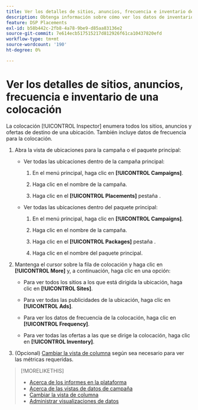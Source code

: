 ```yaml
---
title: Ver los detalles de sitios, anuncios, frecuencia e inventario de una colocación
description: Obtenga información sobre cómo ver los datos de inventario, la frecuencia y los sitios de destino de una ubicación.
feature: DSP Placements
exl-id: b58b442c-2fb8-4a78-9be9-d85aa83136e2
source-git-commit: 7e614ecb517515217d812926f61ca10437820efd
workflow-type: tm+mt
source-wordcount: '190'
ht-degree: 0%

---
```


# Ver los detalles de sitios, anuncios, frecuencia e inventario de una colocación

La colocación [!UICONTROL Inspector] enumera todos los sitios, anuncios y ofertas de destino de una ubicación. También incluye datos de frecuencia para la colocación.

1. Abra la vista de ubicaciones para la campaña o el paquete principal:

   * Ver todas las ubicaciones dentro de la campaña principal:

      1. En el menú principal, haga clic en **[!UICONTROL Campaigns]**.

      1. Haga clic en el nombre de la campaña.

      1. Haga clic en el **[!UICONTROL Placements]** pestaña .
   * Ver todas las ubicaciones dentro del paquete principal:

      1. En el menú principal, haga clic en **[!UICONTROL Campaigns]**.

      1. Haga clic en el nombre de la campaña.

      1. Haga clic en el **[!UICONTROL Packages]** pestaña .

      1. Haga clic en el nombre del paquete principal.


1. Mantenga el cursor sobre la fila de colocación y haga clic en **[!UICONTROL More]** y, a continuación, haga clic en una opción:

   * Para ver todos los sitios a los que está dirigida la ubicación, haga clic en **[!UICONTROL Sites]**.

   * Para ver todas las publicidades de la ubicación, haga clic en **[!UICONTROL Ads]**.

   * Para ver los datos de frecuencia de la colocación, haga clic en **[!UICONTROL Frequency]**.

   * Para ver todas las ofertas a las que se dirige la colocación, haga clic en **[!UICONTROL Inventory]**.

1. (Opcional) [Cambiar la vista de columna](column-view-change.md) según sea necesario para ver las métricas requeridas.

>[!MORELIKETHIS]
>
>* [Acerca de los informes en la plataforma](campaign-reports-about.md)
>* [Acerca de las vistas de datos de campaña](campaign-data-views-about.md)
>* [Cambiar la vista de columna](column-view-change.md)
>* [Administrar visualizaciones de datos](campaign-data-visualization-manage.md)

